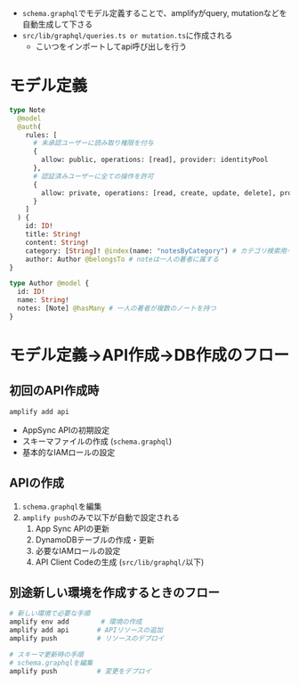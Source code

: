 

+ `schema.graphql`でモデル定義することで、amplifyがquery, mutationなどを自動生成して下さる
+ `src/lib/graphql/queries.ts or mutation.ts`に作成される
  + こいつをインポートしてapi呼び出しを行う

# モデル定義
```graphql
type Note 
  @model
  @auth(
    rules: [
      # 未承認ユーザーに読み取り権限を付与
      {
        allow: public, operations: [read], provider: identityPool
      },
      # 認証済みユーザーに全ての操作を許可
      {
        allow: private, operations: [read, create, update, delete], provider: userPools
      }
    ]
  ) {
    id: ID!
    title: String!
    content: String!
    category: [String]! @index(name: "notesByCategory") # カテゴリ検索用インデックス
    author: Author @belongsTo # noteは一人の著者に属する
}

type Author @model {
  id: ID!
  name: String!
  notes: [Note] @hasMany # 一人の著者が複数のノートを持つ
}
```

# モデル定義->API作成->DB作成のフロー

## 初回のAPI作成時

```zsh
amplify add api
```
+ AppSync APIの初期設定
+ スキーマファイルの作成 (`schema.graphql`)
+ 基本的なIAMロールの設定

## APIの作成
1. `schema.graphql`を編集
2. `amplify push`のみで以下が自動で設定される
   1. App Sync APIの更新
   2. DynamoDBテーブルの作成・更新
   3. 必要なIAMロールの設定
   4. API Client Codeの生成 (`src/lib/graphql/`以下)

## 別途新しい環境を作成するときのフロー

```zsh
# 新しい環境で必要な手順
amplify env add        # 環境の作成
amplify add api       # APIリソースの追加
amplify push          # リソースのデプロイ

# スキーマ更新時の手順
# schema.graphqlを編集
amplify push          # 変更をデプロイ
```